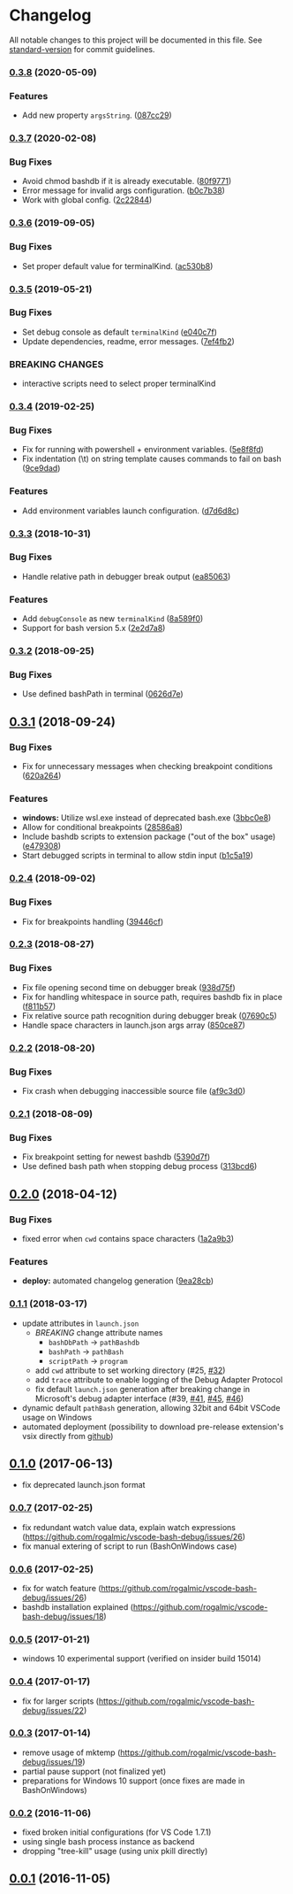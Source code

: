 # Changelog

All notable changes to this project will be documented in this file. See [standard-version](https://github.com/conventional-changelog/standard-version) for commit guidelines.

### [0.3.8](https://github.com/rogalmic/vscode-bash-debug/compare/v0.3.7...v0.3.8) (2020-05-09)


### Features

* Add new property `argsString`. ([087cc29](https://github.com/rogalmic/vscode-bash-debug/commit/087cc29250dd36e4aaf84166137c65ed35edd510))

### [0.3.7](https://github.com/rogalmic/vscode-bash-debug/compare/v0.3.6...v0.3.7) (2020-02-08)


### Bug Fixes

* Avoid chmod bashdb if it is already executable. ([80f9771](https://github.com/rogalmic/vscode-bash-debug/commit/80f97714bc7c2029cbf7d69107616a1d22da883d))
* Error message for invalid args configuration. ([b0c7b38](https://github.com/rogalmic/vscode-bash-debug/commit/b0c7b38d8c1c61642055c46f6a1145cf41969818))
* Work with global config. ([2c22844](https://github.com/rogalmic/vscode-bash-debug/commit/2c2284441e8633d13db24b32763ead311012ad36))

### [0.3.6](https://github.com/rogalmic/vscode-bash-debug/compare/v0.3.5...v0.3.6) (2019-09-05)


### Bug Fixes

* Set proper default value for terminalKind. ([ac530b8](https://github.com/rogalmic/vscode-bash-debug/commit/ac530b8))

### [0.3.5](https://github.com/rogalmic/vscode-bash-debug/compare/v0.3.4...v0.3.5) (2019-05-21)


### Bug Fixes

* Set debug console as default `terminalKind` ([e040c7f](https://github.com/rogalmic/vscode-bash-debug/commit/e040c7f))
* Update dependencies, readme, error messages. ([7ef4fb2](https://github.com/rogalmic/vscode-bash-debug/commit/7ef4fb2))


### BREAKING CHANGES

* interactive scripts need to select proper terminalKind



### [0.3.4](https://github.com/rogalmic/vscode-bash-debug/compare/v0.3.3...v0.3.4) (2019-02-25)


### Bug Fixes

* Fix for running with powershell + environment variables. ([5e8f8fd](https://github.com/rogalmic/vscode-bash-debug/commit/5e8f8fd))
* Fix indentation (\t) on string template causes commands to fail on bash ([9ce9dad](https://github.com/rogalmic/vscode-bash-debug/commit/9ce9dad))


### Features

* Add environment variables launch configuration. ([d7d6d8c](https://github.com/rogalmic/vscode-bash-debug/commit/d7d6d8c))



### [0.3.3](https://github.com/rogalmic/vscode-bash-debug/compare/v0.3.2...v0.3.3) (2018-10-31)


### Bug Fixes

* Handle relative path in debugger break output ([ea85063](https://github.com/rogalmic/vscode-bash-debug/commit/ea85063))


### Features

* Add `debugConsole` as new `terminalKind` ([8a589f0](https://github.com/rogalmic/vscode-bash-debug/commit/8a589f0))
* Support for bash version 5.x ([2e2d7a8](https://github.com/rogalmic/vscode-bash-debug/commit/2e2d7a8))



### [0.3.2](https://github.com/rogalmic/vscode-bash-debug/compare/v0.3.1...v0.3.2) (2018-09-25)


### Bug Fixes

* Use defined bashPath in terminal ([0626d7e](https://github.com/rogalmic/vscode-bash-debug/commit/0626d7e))



## [0.3.1](https://github.com/rogalmic/vscode-bash-debug/compare/v0.2.4...v0.3.1) (2018-09-24)


### Bug Fixes

* Fix for unnecessary messages when checking breakpoint conditions ([620a264](https://github.com/rogalmic/vscode-bash-debug/commit/620a264))


### Features

* **windows:** Utilize wsl.exe instead of deprecated bash.exe ([3bbc0e8](https://github.com/rogalmic/vscode-bash-debug/commit/3bbc0e8))
* Allow for conditional breakpoints ([28586a8](https://github.com/rogalmic/vscode-bash-debug/commit/28586a8))
* Include bashdb scripts to extension package ("out of the box" usage) ([e479308](https://github.com/rogalmic/vscode-bash-debug/commit/e479308))
* Start debugged scripts in terminal to allow stdin input ([b1c5a19](https://github.com/rogalmic/vscode-bash-debug/commit/b1c5a19))



### [0.2.4](https://github.com/rogalmic/vscode-bash-debug/compare/v0.2.3...v0.2.4) (2018-09-02)


### Bug Fixes

* Fix for breakpoints handling ([39446cf](https://github.com/rogalmic/vscode-bash-debug/commit/39446cf))



### [0.2.3](https://github.com/rogalmic/vscode-bash-debug/compare/v0.2.2...v0.2.3) (2018-08-27)


### Bug Fixes

* Fix file opening second time on debugger break ([938d75f](https://github.com/rogalmic/vscode-bash-debug/commit/938d75f))
* Fix for handling whitespace in source path, requires bashdb fix in place ([f811b57](https://github.com/rogalmic/vscode-bash-debug/commit/f811b57))
* Fix relative source path recognition during debugger break ([07690c5](https://github.com/rogalmic/vscode-bash-debug/commit/07690c5))
* Handle space characters in launch.json args array ([850ce87](https://github.com/rogalmic/vscode-bash-debug/commit/850ce87))



### [0.2.2](https://github.com/rogalmic/vscode-bash-debug/compare/v0.2.1...v0.2.2) (2018-08-20)


### Bug Fixes

* Fix crash when debugging inaccessible source file ([af9c3d0](https://github.com/rogalmic/vscode-bash-debug/commit/af9c3d0))



### [0.2.1](https://github.com/rogalmic/vscode-bash-debug/compare/v0.2.0...v0.2.1) (2018-08-09)


### Bug Fixes

* Fix breakpoint setting for newest bashdb ([5390d7f](https://github.com/rogalmic/vscode-bash-debug/commit/5390d7f))
* Use defined bash path when stopping debug process ([313bcd6](https://github.com/rogalmic/vscode-bash-debug/commit/313bcd6))



## [0.2.0](https://github.com/rogalmic/vscode-bash-debug/compare/v0.1.1...v0.2.0) (2018-04-12)


### Bug Fixes

* fixed error when `cwd` contains space characters ([1a2a9b3](https://github.com/rogalmic/vscode-bash-debug/commit/1a2a9b3))


### Features

* **deploy:** automated changelog generation ([9ea28cb](https://github.com/rogalmic/vscode-bash-debug/commit/9ea28cb))



### [0.1.1](https://github.com/rogalmic/vscode-bash-debug/releases/tag/v0.1.1) (2018-03-17)

- update attributes in `launch.json`
  - *BREAKING* change attribute names
    - `bashDbPath` -> `pathBashdb`
    - `bashPath` -> `pathBash`
    - `scriptPath` -> `program`
  - add `cwd` attribute to set working directory (#25, [#32](https://github.com/rogalmic/vscode-bash-debug/issues/32))
  - add `trace` attribute to enable logging of the Debug Adapter Protocol
  - fix default `launch.json` generation after breaking change in Microsoft's debug adapter interface (#39, [#41](https://github.com/rogalmic/vscode-bash-debug/issues/41), [#45](https://github.com/rogalmic/vscode-bash-debug/issues/45), [#46](https://github.com/rogalmic/vscode-bash-debug/issues/46))
- dynamic default `pathBash` generation, allowing 32bit and 64bit VSCode usage on Windows
- automated deployment (possibility to download pre-release extension's vsix directly from [github](https://github.com/rogalmic/vscode-bash-debug/releases))



## [0.1.0](https://github.com/rogalmic/vscode-bash-debug/releases/tag/v0.1.0) (2017-06-13)

- fix deprecated launch.json format



### [0.0.7](https://github.com/rogalmic/vscode-bash-debug/releases/tag/v0.0.7-alpha.7) (2017-02-25)

- fix redundant watch value data, explain watch expressions (https://github.com/rogalmic/vscode-bash-debug/issues/26)
- fix manual extering of script to run (BashOnWindows case)



### [0.0.6](https://github.com/rogalmic/vscode-bash-debug/releases/tag/v0.0.6-alpha.6) (2017-02-25)

- fix for watch feature (https://github.com/rogalmic/vscode-bash-debug/issues/26)
- bashdb installation explained (https://github.com/rogalmic/vscode-bash-debug/issues/18)



### [0.0.5](https://github.com/rogalmic/vscode-bash-debug/releases/tag/v0.0.5-alpha.5) (2017-01-21)

- windows 10 experimental support (verified on insider build 15014)



### [0.0.4](https://github.com/rogalmic/vscode-bash-debug/releases/tag/v0.0.4-alpha.4) (2017-01-17)

- fix for larger scripts (https://github.com/rogalmic/vscode-bash-debug/issues/22)



### [0.0.3](https://github.com/rogalmic/vscode-bash-debug/releases/tag/v0.0.3-alpha.3) (2017-01-14)

- remove usage of mktemp (https://github.com/rogalmic/vscode-bash-debug/issues/19)
- partial pause support (not finalized yet)
- preparations for Windows 10 support (once fixes are made in BashOnWindows)



### [0.0.2](https://github.com/rogalmic/vscode-bash-debug/releases/tag/v0.0.2-alpha.2) (2016-11-06)

- fixed broken initial configurations (for VS Code 1.7.1)
- using single bash process instance as backend
- dropping "tree-kill" usage (using unix pkill directly)



## [0.0.1](https://github.com/rogalmic/vscode-bash-debug/releases/tag/v0.0.1-alpha.1) (2016-11-05)

